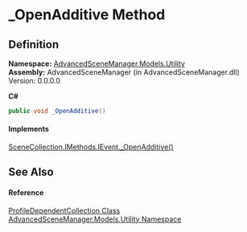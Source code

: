 # _OpenAdditive Method




## Definition
**Namespace:** <a href="N_AdvancedSceneManager_Models_Utility.md">AdvancedSceneManager.Models.Utility</a>  
**Assembly:** AdvancedSceneManager (in AdvancedSceneManager.dll) Version: 0.0.0.0

**C#**
``` C#
public void _OpenAdditive()
```



#### Implements
<a href="M_AdvancedSceneManager_Models_SceneCollection_IMethods_IEvent__OpenAdditive.md">SceneCollection.IMethods.IEvent._OpenAdditive()</a>  


## See Also


#### Reference
<a href="T_AdvancedSceneManager_Models_Utility_ProfileDependentCollection.md">ProfileDependentCollection Class</a>  
<a href="N_AdvancedSceneManager_Models_Utility.md">AdvancedSceneManager.Models.Utility Namespace</a>  
